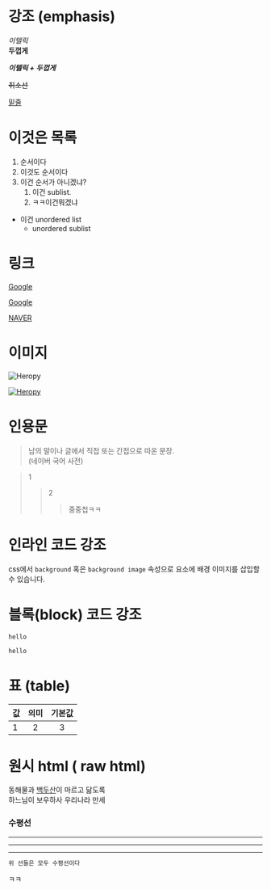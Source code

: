 

# 강조 (emphasis)

_이텔릭_ <br/>
**두껍게**

**_이텔릭 + 두껍게_**

~~취소선~~

<u>밑줄</u>

# 이것은 목록

1. 순서이다  
2. 이것도 순서이다  
3. 이건 순서가 아니겠냐?
    1. 이건 sublist.
    2. ㅋㅋ이건뭐겠냐

- 이건 unordered list
    - unordered sublist
# 링크

<a href="https://google.com">Google</a>

[Google](https://google.com)

[NAVER](https://naver.com "naver로 이동!")

# 이미지
![Heropy](https://heropy.blog/css/images/logo.png)

[![Heropy](https://heropy.blog/css/images/logo.png)](https://heropy.blog/)

# 인용문
> 남의 말이나 글에서 직접 또는 간접으로 따온 문장.  
> (네이버 국어 사전)

> 1
>> 2
>>> 중중첩ㅋㅋ

# 인라인 코드 강조
css에서 `background` 혹은 `background image` 속성으로 요소에 배경 이미지를 삽입할 수 있습니다. 

# 블록(block) 코드 강조

```html
hello
```

```plaintext
hello
```

# 표 (table)

값 | 의미 | 기본값
-- | :--: | :--:
1 | 2| 3

# 원시 html ( raw html)

동해물과 <span style="text-decoration: underline;">백두산</span>이 마르고 닮도록<br/>
하느님이 보우하사 우리나라 만세 

### 수평선

---
*** 
____
```html
위 선들은 모두 수평선이다
```
ㅋㅋ